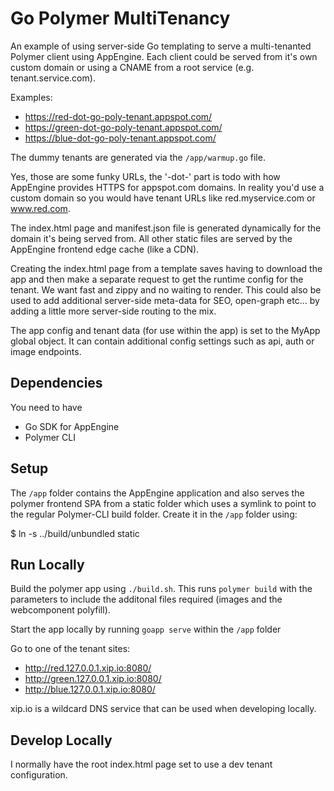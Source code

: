 # Go Polymer MultiTenancy

An example of using server-side Go templating to serve a multi-tenanted
Polymer client using AppEngine. Each client could be served from it's own
custom domain or using a CNAME from a root service (e.g. tenant.service.com).

Examples:

* https://red-dot-go-poly-tenant.appspot.com/
* https://green-dot-go-poly-tenant.appspot.com/
* https://blue-dot-go-poly-tenant.appspot.com/

The dummy tenants are generated via the `/app/warmup.go` file.

Yes, those are some funky URLs, the '-dot-' part is todo with how AppEngine
provides HTTPS for appspot.com domains. In reality you'd use a custom domain
so you would have tenant URLs like red.myservice.com or www.red.com.

The index.html page and manifest.json file is generated dynamically for the
domain it's being served from. All other static files are served by the
AppEngine frontend edge cache (like a CDN).

Creating the index.html page from a template saves having to download the app
and then make a separate request to get the runtime config for the tenant. We
want fast and zippy and no waiting to render. This could also be used to add
additional server-side meta-data for SEO, open-graph etc... by adding a little
more server-side routing to the mix.

The app config and tenant data (for use within the app) is set to the MyApp
global object. It can contain additional config settings such as api, auth or
image endpoints.

## Dependencies

You need to have

* Go SDK for AppEngine
* Polymer CLI

## Setup

The `/app` folder contains the AppEngine application and also serves the polymer
frontend SPA from a static folder which uses a symlink to point to the regular
Polymer-CLI build folder. Create it in the `/app` folder using:

  $ ln -s ../build/unbundled static

## Run Locally

Build the polymer app using `./build.sh`. This runs `polymer build` with the
parameters to include the additonal files required (images and the webcomponent
polyfill).

Start the app locally by running `goapp serve` within the `/app` folder

Go to one of the tenant sites:

* http://red.127.0.0.1.xip.io:8080/
* http://green.127.0.0.1.xip.io:8080/
* http://blue.127.0.0.1.xip.io:8080/

xip.io is a wildcard DNS service that can be used when developing locally.

## Develop Locally

I normally have the root index.html page set to use a dev tenant configuration.